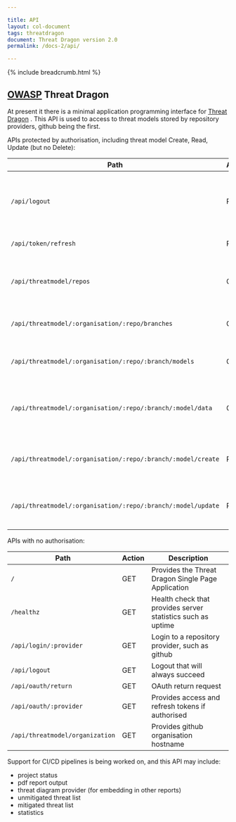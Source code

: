 ```yaml
---

title: API
layout: col-document
tags: threatdragon
document: Threat Dragon version 2.0
permalink: /docs-2/api/

---
```


{% include breadcrumb.html %}

## [OWASP](https://www.owasp.org) Threat Dragon

At present it there is a minimal application programming interface for
[Threat Dragon](http://owasp.org/www-project-threat-dragon) .
This API is used to access to threat models stored by repository providers, github being the first.

APIs protected by authorisation, including threat model Create, Read, Update (but no Delete):

| Path | Action | Description |
| ---- | ---- | ---- |
|      |      |      |
| `/api/logout` | POST | Logout from provider when already authorised |
| `/api/token/refresh` | POST | Refresh the access token |
| `/api/threatmodel/repos` | GET | List repositories for the authorised user |
| `/api/threatmodel/:organisation/:repo/branches` | GET | List branches for a given repository |
| `/api/threatmodel/:organisation/:repo/:branch/models` | GET | List models for a given branch and repository |
| `/api/threatmodel/:organisation/:repo/:branch/:model/data` | GET | Reads the threat model contents for a given model |
| `/api/threatmodel/:organisation/:repo/:branch/:model/create` | PUT | Create a new model in the branch and repository |
| `/api/threatmodel/:organisation/:repo/:branch/:model/update` | PUT | Update a model in the branch and repository |

APIs with no authorisation:

| Path | Action | Description |
| ---- | ---- | ---- |
| `/` | GET | Provides the Threat Dragon Single Page Application |
| `/healthz` | GET | Health check that provides server statistics such as uptime |
| `/api/login/:provider` | GET | Login to a repository provider, such as github |
| `/api/logout` | GET | Logout that will always succeed |
| `/api/oauth/return` | GET | OAuth return request |
| `/api/oauth/:provider` | GET | Provides access and refresh tokens if authorised |
| `/api/threatmodel/organization` | GET | Provides github organisation hostname |

Support for CI/CD pipelines is being worked on, and this API may include:

* project status
* pdf report output
* threat diagram provider (for embedding in other reports)
* unmitigated threat list
* mitigated threat list
* statistics
